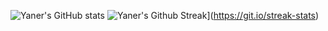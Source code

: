 ![Yaner's GitHub stats](https://github-readme-stats.vercel.app/api?username=anuraghazra&show_icons=true&theme=react)
![Yaner's Github Streak](https://github-readme-streak-stats.herokuapp.com/?user=yaner-here&theme=react&date_format=%5BY.%5Dn.j&mode=weekly)](https://git.io/streak-stats)
